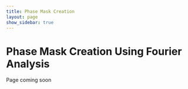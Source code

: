 ```yaml
---
title: Phase Mask Creation
layout: page
show_sidebar: true
---
```


# Phase Mask Creation Using Fourier Analysis

Page coming soon